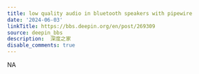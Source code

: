 ```yaml
---
title: low quality audio in bluetooth speakers with pipewire
date: '2024-06-03'
linkTitle: https://bbs.deepin.org/en/post/269309
source: deepin_bbs
description:  深度之家 
disable_comments: true
---
```

NA
